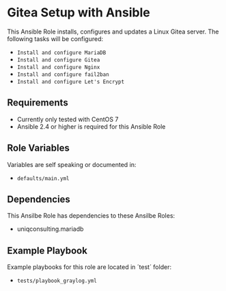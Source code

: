 Gitea Setup with Ansible
===========================

This Ansible Role installs, configures and updates a Linux Gitea server. The following tasks will be configured:
* `Install and configure MariaDB`
* `Install and configure Gitea`
* `Install and configure Nginx`
* `Install and configure fail2ban`
* `Install and configure Let's Encrypt`

Requirements
------------

* Currently only tested with CentOS 7
* Ansible 2.4 or higher is required for this Ansible Role

Role Variables
--------------

Variables are self speaking or documented in:   
* `defaults/main.yml`

Dependencies
------------

This Ansilbe Role has dependencies to these Ansilbe Roles:
* uniqconsulting.mariadb

Example Playbook
----------------

Example playbooks for this role are located in ´test´ folder:
* `tests/playbook_graylog.yml`
